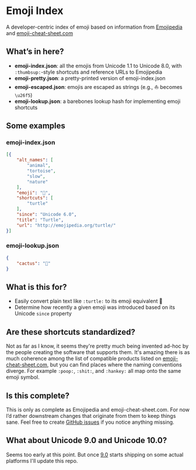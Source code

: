 # Emoji Index

A developer-centric index of emoji based on information from [Emojipedia](http://emojipedia.org/) and [emoji-cheat-sheet.com](https://github.com/arvida/emoji-cheat-sheet.com)

## What’s in here?

* __emoji-index.json__: all the emojis from Unicode 1.1 to Unicode 8.0, with `:thumbsup:`-style shortcuts and reference URLs to Emojipedia
* __emoji-pretty.json__: a pretty-printed version of emoji-index.json
* __emoji-escaped.json__: emojis are escaped as strings (e.g., ⛵ becomes `\u26f5`)
* __emoji-lookup.json__: a barebones lookup hash for implementing emoji shortcuts

## Some examples

### emoji-index.json

```json
[{
	"alt_names": [
		"animal",
		"tortoise",
		"slow",
		"nature"
	],
	"emoji": "🐢",
	"shortcuts": [
		"turtle"
	],
	"since": "Unicode 6.0",
	"title": "Turtle",
	"url": "http://emojipedia.org/turtle/"
}]
```

### emoji-lookup.json

```json
{
	"cactus": "🌵"
}
```

## What is this for?

* Easily convert plain text like `:turtle:` to its emoji equivalent 🐢
* Determine how recently a given emoji was introduced based on its Unicode `since` property

## Are these shortcuts standardized?

Not as far as I know, it seems they're pretty much being invented ad-hoc by the people creating the software that supports them. It's amazing there is as much coherence among the list of compatible products listed on [emoji-cheat-sheet.com](http://emoji-cheat-sheet.com/), but you can find places where the naming conventions diverge. For example `:poop:`, `:shit:`, and `:hankey:` all map onto the same emoji symbol.

## Is this complete?

This is only as complete as Emojipedia and emoji-cheat-sheet.com. For now I’d rather downstream changes that originate from them to keep things sane. Feel free to create [GitHub issues](https://github.com/dphiffer/emoji-index/issues) if you notice anything missing.

## What about Unicode 9.0 and Unicode 10.0?

Seems too early at this point. But once [9.0](http://emojipedia.org/unicode-9.0/) starts shipping on some actual platforms I'll update this repo.
